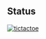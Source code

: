 ## Status

[![tictactoe](https://catalog.flipperzero.one/application/tictactoe/widget)](https://catalog.flipperzero.one/application/tictactoe/page)